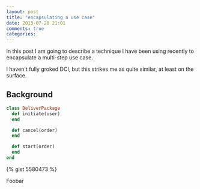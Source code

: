 ```yaml
---
layout: post
title: "encapsulating a use case"
date: 2013-07-20 21:01
comments: true
categories: 
---
```


In this post I am going to describe a technique I have been using recently to
encapsulate a multi-step use case.

I haven't fully groked DCI, but this strikes me as quite similar, at least on
the surface.

<!--more-->

## Background

```ruby
class DeliverPackage
  def initiate(user)
  end

  def cancel(order)
  end

  def start(order)
  end
end
```


{% gist 5580473 %}

Foobar
